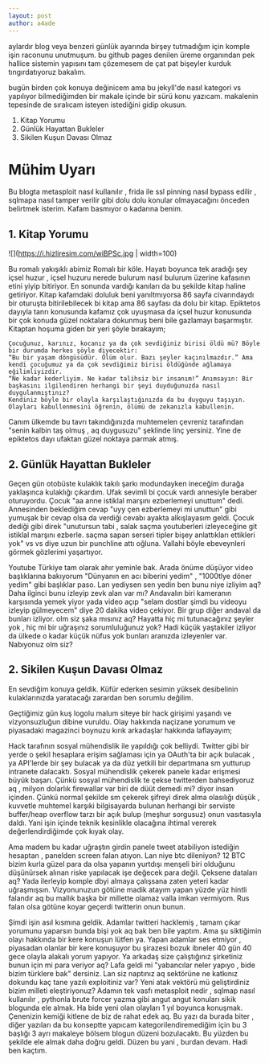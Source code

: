 ```yaml
---
layout: post
author: a4ade
---
```

aylardır blog veya benzeri günlük ayarında birşey tutmadığım için komple işin raconunu unutmuşum. bu github pages denilen üreme organından pek hallice sistemin yapısını tam çözemesem de çat pat bişeyler kurduk tıngırdatıyoruz bakalım.

bugün birden çok konuya değinicem ama bu jekyll'de nasıl kategori vs yapılıyor bilmediğimden bir makale içinde bir sürü konu yazıcam. makalenin tepesinde de sıralıcam isteyen istediğini gidip okusun. 


1. Kitap Yorumu
2. Günlük Hayattan Bukleler
3. Sikilen Kuşun Davası Olmaz

# Mühim Uyarı
Bu blogta metasploit nasıl kullanılır , frida ile ssl pinning nasıl bypass edilir , sqlmapa nasıl tamper verilir gibi dolu dolu konular olmayacağını önceden belirtmek isterim. Kafam basmıyor o kadarına benim.

## 1. Kitap Yorumu
![](https://i.hizliresim.com/wiBPSc.jpg | width=100)

Bu romalı yakışıklı abimiz Romalı bir köle. Hayatı boyunca tek aradığı şey içsel huzur , içsel huzuru nerede bulurum nasıl bulurum üzerine kafasının etini yiyip bitiriyor. En sonunda vardığı kanıları da bu şekilde kitap haline getiriyor. Kitap kafamdaki doluluk beni yanıltmıyorsa 86 sayfa civarındaydı bir oturuşta bitirilebilecek bi kitap ama 86 sayfası da dolu bir kitap. Epiktetos dayıyla tanrı konusunda kafamız çok uyuşmasa da içsel huzur konusunda bir çok konuda güzel noktalara dokunmuş beni bile gazlamayı başarmıştır. Kitaptan hoşuma giden bir yeri şöyle bırakayım;

```
Çocuğunuz, karınız, kocanız ya da çok sevdiğiniz birisi öldü mü? Böyle bir durumda herkes şöyle diyecektir:
“Bu bir yaşam döngüsüdür. Ölüm olur. Bazı şeyler kaçınılmazdır.” Ama kendi çocuğumuz ya da çok sevdiğimiz birisi öldüğünde ağlamaya eğilimliyizdir.
“Ne kadar kederliyim. Ne kadar talihsiz bir insanım!” Anımsayın: Bir başkasını ilgilendiren herhangi bir şeyi duyduğunuzda nasıl duygulanmıştınız?
Kendiniz böyle bir olayla karşılaştığınızda da bu duyguyu taşıyın. Olayları kabullenmesini öğrenin, ölümü de zekanızla kabullenin.
```

Canım ülkemde bu tavrı takındığınızda muhtemelen çevreniz tarafından "senin kalbin taş olmuş , aq duygusuzu" şeklinde linç yersiniz. Yine de epiktetos dayı ufaktan güzel noktaya parmak atmış.

## 2. Günlük Hayattan Bukleler

Geçen gün otobüste kulaklık takılı şarkı modundayken ineceğim durağa yaklaşınca kulaklığı çıkardım. Ufak sevimli bi çocuk vardı annesiyle beraber oturuyordu. Çocuk "aa anne istiklal marşını ezberlemeyi unuttum" dedi. Annesinden beklediğim cevap "uyy çen ezberlemeyi mi unuttun" gibi yumuşak bir cevap olsa da verdiği cevabı ayakta alkışlayasım geldi. Çocuk dediği gibi direk "unutursun tabi , salak saçma youtuberleri izleyeceğine git istiklal marşını ezberle. saçma sapan serseri tipler bişey anlattıkları ettikleri yok" vs vs diye uzun bir punchline attı oğluna. Vallahi böyle ebeveynleri görmek gözlerimi yaşartıyor.

Youtube Türkiye tam olarak ahır yeminle bak. Arada önüme düşüyor video başlıklarına bakıyorum "Dünyanın en acı biberini yedim" , "1000tlye döner yedim" gibi başlıklar paso. Lan yediysen sen yedin ben bunu niye izliyim aq? Daha ilginci bunu izleyip zevk alan var mı? Andavalın biri kameranın karşısında yemek yiyor yada video açıp "selam dostlar şimdi bu videoyu izleyip gülmeyecem" diye 20 dakika video çekiyor. Bir grup diğer andaval da bunları izliyor. olm siz şaka mısınız aq? Hayatta hiç mi tutunacağınız şeyler yok , hiç mi bir uğraşınız sorumluluğunuz yok? Hadi küçük yaştakiler izliyor da ülkede o kadar küçük nüfus yok bunları aranızda izleyenler var. Nabıyonuz olm siz? 

## 2. Sikilen Kuşun Davası Olmaz

En sevdiğim konuya geldik. Küfür ederken sesimin yüksek desibelinin kulaklarınızda yaratacağı zarardan ben sorumlu değilim.

Geçtiğimiz gün kuş logolu malum siteye bir hack girişimi yaşandı ve vizyonsuzluğun dibine vuruldu. Olay hakkında naçizane yorumum ve piyasadaki magazinci boynuzu kırık arkadaşlar hakkında laflayayım;

Hack tarafının sosyal mühendislik ile yapıldığı çok belliydi. Twitter gibi bir yerde o şekil hesaplara erişim sağlaması için ya OAuth'ta bir açık bulacak , ya API'lerde bir şey bulacak ya da düz yetkili bir departmana sm yutturup intranete dalacaktı. Sosyal mühendislik çekerek panele kadar erişmesi büyük başarı. Çünkü sosyal mühendislik te çekse twitterden bahsediyoruz aq , milyon dolarlık firewallar var biri de düüt demedi mi? diyor insan içinden. Çünkü normal şekilde sm çekerek şifreyi direk alma olasılığı düşük , kuvvetle muhtemel karşıki bilgisayarda bulunan herhangi bir serviste buffer/heap overflow tarzı bir açık bulup (meşhur sorgusuz) onun vasıtasıyla daldı. Yani işin içinde teknik kesinlikle olacağına ihtimal vererek değerlendirdiğimde çok kıyak olay.

Ama madem bu kadar uğraştın girdin panele tweet atabiliyon istediğin hesaptan , panelden screen falan atıyon. Lan niye btc dileniyon? 12 BTC bizim kurla güzel para da olsa yapanın yurtdışı menşeli biri olduğunu düşünürsek alınan riske yapılacak işe değecek para değil. Çeksene dataları aq? Yada ilerleyip komple dbyi almaya çalışsana zaten yeteri kadar uğraşmışsın. Vizyonunuzun götüne madik atayım yapan yüzde yüz hintli falandır aq bu mallık başka bir millette olamaz valla imkan vermiyom. Rus falan olsa götüne koyar geçerdi twitterin onun bunun.

Şimdi işin asıl kısmına geldik. Adamlar twitteri hacklemiş , tamam çıkar yorumunu yaparsın bunda bişi yok aq bak ben bile yaptım. Ama şu siktiğimin olayı hakkında bir kere konuşun lütfen ya. Yapan adamlar ses etmiyor , piyasadan olanlar bir kere konuşuyor bu şirazesi bozuk ibneler 40 gün 40 gece olayla alakalı yorum yapıyor. Ya arkadaş size çalıştığınız şirketiniz bunun için mi para veriyor aq? Lafa geldi mi "yabancılar neler yapıyo , bide bizim türklere bak" dersiniz. Lan siz naptınız aq sektörüne ne katkınız dokundu kaç tane yazılı exploitiniz var? Yeni atak vektörü mü geliştirdiniz bizim milleti eleştiriyonuz? Adamın tek vasfı metasploit nedir , sqlmap nasıl kullanılır , pythonla brute forcer yazma gibi angut angut konuları sikik blogunda ele almak. Ha bide yeni olan olayları 1 yıl boyunca konuşmak. Çenenizin kemiği kitlene de biz de rahat edek aq. Bu yazı da burada biter , diğer yazıları da bu konseptte yapıcam kategorilendiremediğim için bu 3 başlığı 3 ayrı makaleye bölsem blogun düzeni bozulacaktı. Bu yüzden bu şekilde ele almak daha doğru geldi. Düzen bu yani , burdan devam. Hadi ben kaçtım.
